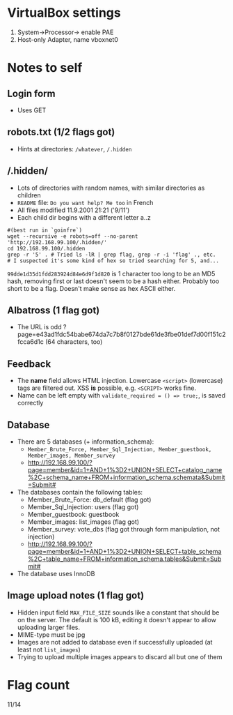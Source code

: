 # VirtualBox settings
1. System->Processor-> enable PAE
2. Host-only Adapter, name vboxnet0

# Notes to self
## Login form
* Uses GET

## robots.txt (1/2 flags got)
* Hints at directories: `/whatever`, `/.hidden`

## /.hidden/
* Lots of directories with random names, with similar directories as children
* `README` file: `Do you want help? Me too` in French
* All files modified 11.9.2001 21:21 ('9/11')
* Each child dir begins with a different letter a..z
```shell
#(best run in `goinfre`)
wget --recursive -e robots=off --no-parent 'http://192.168.99.100/.hidden/'
cd 192.168.99.100/.hidden
grep -r '5' . # Tried ls -lR | grep flag, grep -r -i 'flag' ., etc.
# I suspected it's some kind of hex so tried searching for 5, and...
```

`99dde1d35d1fdd283924d84e6d9f1d820` is 1 character too long to be an MD5 hash, removing first or last doesn't seem to be a hash either. Probably too short to be a flag. Doesn't make sense as hex ASCII either.

## Albatross (1 flag got)
* The URL is odd ?page=e43ad1fdc54babe674da7c7b8f0127bde61de3fbe01def7d00f151c2fcca6d1c (64 characters, too)

## Feedback
* The **name** field allows HTML injection. Lowercase `<script>` (lowercase) tags are filtered out. XSS **is** possible, e.g. `<SCRIPT>` works fine.
* Name can be left empty with `validate_required = () => true;`, is saved correctly

## Database
* There are 5 databases (+ information_schema):
  * `Member_Brute_Force, Member_Sql_Injection, Member_guestbook, Member_images, Member_survey`
  * http://192.168.99.100/?page=member&id=1+AND+1%3D2+UNION+SELECT+catalog_name%2C+schema_name+FROM+information_schema.schemata&Submit=Submit#
* The databases contain the following tables:
  * Member_Brute_Force: db_default (flag got)
  * Member_Sql_Injection: users (flag got)
  * Member_guestbook: guestbook
  * Member_images: list_images (flag got)
  * Member_survey: vote_dbs (flag got through form manipulation, not injection)
  * http://192.168.99.100/?page=member&id=1+AND+1%3D2+UNION+SELECT+table_schema%2C+table_name+FROM+information_schema.tables&Submit=Submit#
* The database uses InnoDB

## Image upload notes (1 flag got)
* Hidden input field `MAX_FILE_SIZE` sounds like a constant that should be on the server. The default is 100 kB, editing it doesn't appear to allow uploading larger files.
* MIME-type must be jpg
* Images are not added to database even if successfully uploaded (at least not `list_images`)
* Trying to upload multiple images appears to discard all but one of them

# Flag count
11/14
